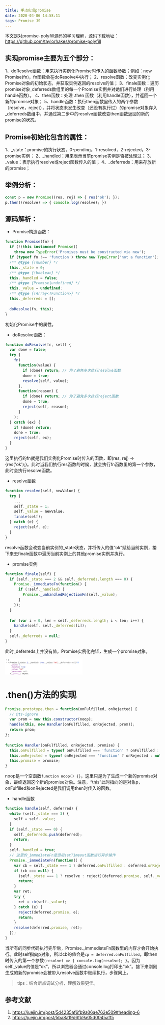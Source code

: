 ```yaml
---
title: 手动实现promise
date: 2020-04-06 14:58:11
tags: Promise JS
---
```

本文是对promise-polyfill源码的学习理解，源码下载地址：https://github.com/taylorhakes/promise-polyfill

## 实现promise主要为五个部分：
1、doResolve函数：用来执行实例化Promise时传入的函数参数；例如：new Promise(fn)，fn函数会在doResolve中执行；
2、resolve函数：改变实例化Promise对象的初始状态，并获取实例返回的resolve的值；
3、finale函数：遍历promise对象_deferreds数组里的每一个Promise实例并对她们进行处理（利用handle函数）。
4、then函数：处理 .then 函数（利用handle函数），并返回一个新的promise对象；
5、handle函数：执行then函数里传入的两个参数（resolve，reject），并将状态未发生改变（还没有执行过）的promise对象存入_deferreds数组中，并通过第二步中的resolve函数改变then函数返回的新的promise的状态。
<!-- more -->

## Promise初始化包含的属性：
1、_state：promise的执行状态，0-pending，1-resolved，2-rejected，3-promise实例；
2、_handled：用来表示当前promise实例是否被处理过；
3、_value：表示执行resolve或reject函数传入的值；
4、_deferreds：用来存放新的promise；

## 举例分析：
```js
const p = new Promise((res, rej) => { res('ok'); });
p.then((resolve) => { console.log(resolve); })
```

## 源码解析：
* Promise构造函数：
```js
function Promise(fn) {
  if (!(this instanceof Promise))
    throw new TypeError('Promises must be constructed via new');
  if (typeof fn !== 'function') throw new TypeError('not a function');
  /** @type {!number} */
  this._state = 0;
  /** @type {!boolean} */
  this._handled = false;
  /** @type {Promise|undefined} */
  this._value = undefined;
  /** @type {!Array<!Function>} */
  this._deferreds = [];

  doResolve(fn, this);
}
```
初始化Promise中的属性。

* doResolve函数：
```js
function doResolve(fn, self) {
  var done = false;
  try {
    fn(
      function(value) {
        if (done) return; // 为了避免多次执行resolve函数
        done = true;
        resolve(self, value);
      },
      function(reason) {
        if (done) return; // 为了避免多次执行reject函数
        done = true;
        reject(self, reason);
      }
    );
  } catch (ex) {
    if (done) return;
    done = true;
    reject(self, ex);
  }
}
```
这里执行的fn就是我们实例化Promise时传入的函数，即(res, rej) => {res('ok');}。此时当我们执行res函数的时候，就会执行fn函数里的第一个参数，此时会执行resolve函数。

* resolve函数
```js
function resolve(self, newValue) {
  try {
    ...
    self._state = 1;
    self._value = newValue;
    finale(self);
  } catch (e) {
    reject(self, e);
  }
}
```
resolve函数会改变当前实例的_state状态，并将传入的值“ok”赋给当前实例，接下来去finale函数中遍历当前实例上的其他promise实例并执行。

* promise实例
```js
function finale(self) {
  if (self._state === 2 && self._deferreds.length === 0) {
    Promise._immediateFn(function() {
      if (!self._handled) {
        Promise._unhandledRejectionFn(self._value);
      }
    });
  }

  for (var i = 0, len = self._deferreds.length; i < len; i++) {
    handle(self, self._deferreds[i]);
  }
  self._deferreds = null;
}
```
此时_deferreds上并没有值，Promise实例化完毕，生成一个promise对象。

<img src = "手动实现promise/p实例化完毕.png" width="50%" />

# .then()方法的实现
```js
Promise.prototype.then = function(onFulfilled, onRejected) {
  // @ts-ignore
  var prom = new this.constructor(noop);
  handle(this, new Handler(onFulfilled, onRejected, prom));
  return prom;
};

function Handler(onFulfilled, onRejected, promise) {
  this.onFulfilled = typeof onFulfilled === 'function' ? onFulfilled : null;
  this.onRejected = typeof onRejected === 'function' ? onRejected : null;
  this.promise = promise;
}
```
noop是一个空函数`function noop() {}`，这里只是为了生成一个新的promise对象，最终返回这个新的promise对象。注意，“this”此时指向的是对象p，onFulfilled和onRejected是我们调用then时传入的函数。

* handle函数
```js
function handle(self, deferred) {
  while (self._state === 3) {
    self = self._value;
  }
  if (self._state === 0) {
    self._deferreds.push(deferred);
    return;
  }
  self._handled = true;
  // 这里的_immediateFn是借用setTimeout函数进行异步操作
  Promise._immediateFn(function() {
    var cb = self._state === 1 ? deferred.onFulfilled : deferred.onRejected;
    if (cb === null) {
      (self._state === 1 ? resolve : reject)(deferred.promise, self._value);
      return;
    }
    var ret;
    try {
      ret = cb(self._value);
    } catch (e) {
      reject(deferred.promise, e);
      return;
    }
    resolve(deferred.promise, ret);
  });
}
```
当所有的同步代码执行完毕后，Promise._immediateFn函数里的内容才会开始执行。此时self指向p对象，所以cb的值会是`cp = deferred.onFulfilled`，即then时传入的第一个参数`(resolve) => { console.log(resolve); }`。因为self._value的值是“ok”，所以浏览器会通过console.log打印出“ok”。接下来刚刚生成的新的promise会被带入resolve函数中继续执行，步骤同上。

> tips：结合断点调试分析，理解效果更佳。

## 参考文献
1. https://juejin.im/post/5d4235af6fb9a06ae763e509#heading-6
2. https://juejin.im/post/5ba8a19d6fb9a05d0045aff5